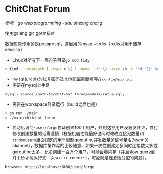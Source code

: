 # ChitChat Forum

*参考：go web programming - sau sheong chang*

使用golang gin gorm搭建

数据库原作用的是postgresql，这里用的mysql+redis（redis只用于储存session）

- Linux对所有下一层的子目录`go mod tidy`
```bash
> find . -maxdepth 1 -type d \( ! -name '.*' \) -exec sh -c 'cd "{}" && go mod tidy' \;
```
- mysql和redis的账号密码及其他配置需要填写在`config/app.ini`
- 需要在mysql上手动
```bash
mysql> source /path/to/chitchat_forum/models/setup.sql;
```  
- 需要在workspace目录运行（build之后也是）
```bash
> go run ./main
> ./main/chitchat-forum
```
- 启动后访问`/user/forge`自动创建100个用户，并用这些用户发帖发评论，自行修改创建数量的话需谨慎（根据机器性能最好也同时修改连接池数量和`randomUsers`里面规定的用于限制goroutine并发数量的信号量名为sem的channel），数据库操作写的比较随意，如果一次性创建太多同时连接数太多或goroutine太多，比如创建一百万个用户，可能会爆内存（并且slow query到几十秒才能执行完一次`SELECT COUNT(*)`，可能就是连接池分配的问题）。
```bash
browser> http://localhost:8080/user/forge
```
